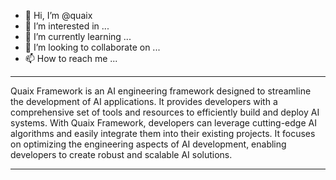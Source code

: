 - 👋 Hi, I’m @quaix
- 👀 I’m interested in ...
- 🌱 I’m currently learning ...
- 💞️ I’m looking to collaborate on ...
- 📫 How to reach me ...

<!---
quaix/quaix is a ✨ special ✨ repository because its `README.md` (this file) appears on your GitHub profile.
You can click the Preview link to take a look at your changes.
--->

---

Quaix Framework is an AI engineering framework designed to streamline the development of AI applications.
It provides developers with a comprehensive set of tools and resources to efficiently build and deploy AI systems.
With Quaix Framework, developers can leverage cutting-edge AI algorithms and easily integrate them into their existing projects.
It focuses on optimizing the engineering aspects of AI development, enabling developers to create robust and scalable AI solutions.

---

